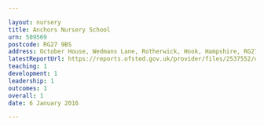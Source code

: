 ```yaml
---

layout: nursery
title: Anchors Nursery School
urn: 509569
postcode: RG27 9BS
address: October House, Wedmans Lane, Rotherwick, Hook, Hampshire, RG27 9BS
latestReportUrl: https://reports.ofsted.gov.uk/provider/files/2537552/urn/509569.pdf
teaching: 1
development: 1
leadership: 1
outcomes: 1
overall: 1
date: 6 January 2016

---
```

